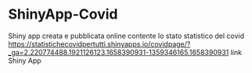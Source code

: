 # ShinyApp-Covid
Shiny app creata e pubblicata online contente lo stato statistico del covid
https://statistichecovidpertutti.shinyapps.io/covidpage/?_ga=2.220774488.1921126123.1658390931-1359346165.1658390931
link Shiny App

